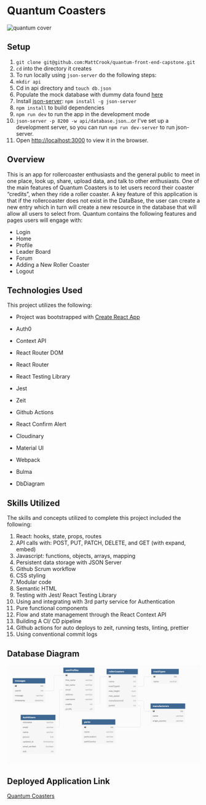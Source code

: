 # Quantum Coasters
![quantum cover](/public/Quantum.png)

## Setup

1. `git clone git@github.com:MattCrook/quantum-front-end-capstone.git`
1. `cd` into the directory it creates
2. To run locally using `json-server` do the following steps:
3. `mkdir api`
4. Cd in api directory and `touch db.json`
5. Populate the mock database with dummy data found [here](https://gist.github.com/MattCrook/57da766ddee58d9535ebb9beb910e0c8)
6. Install [json-server](https://www.npmjs.com/package/json-server): `npm install -g json-server`
7. `npm install` to build dependencies
8. `npm run dev` to run the app in the development mode
9. `json-server -p 8200 -w api/database.json`...or I've set up a development server, so you can run `npm run dev-server` to run json-server.
10. Open [http://localhost:3000](http://localhost:3000) to view it in the browser.

## Overview

This is an app for rollercoaster enthusiasts and the general public to meet in one place, look up, share, upload data, and talk to other enthusiasts. One of the main features of Quantum Coasters is to let users record their coaster “credits”, when they ride a roller coaster. A key feature of this application is that if the rollercoaster does not exist in the DataBase, the user can create a new entry which in turn will create a new resource in the database that will allow all users to select from.
Quantum contains the following features and pages users will engage with:
* Login
* Home
* Profile
* Leader Board
* Forum
* Adding a New Roller Coaster
* Logout

## Technologies Used
This project utilizes the following:
* Project was bootstrapped with [Create React App](https://github.com/facebook/create-react-app)


* Auth0
* Context API
* React Router DOM
* React Router
* React Testing Library
* Jest
* Zeit
* Github Actions
* React Confirm Alert
* Cloudinary
* Material UI
* Webpack
* Bulma
* DbDiagram


## Skills Utilized
The skills and concepts utilized to complete this project included the following:

1. React: hooks, state, props, routes
2. API calls with: POST, PUT, PATCH, DELETE, and GET (with expand, embed)
3. Javascript: functions, objects, arrays, mapping
4. Persistent data storage with JSON Server
5. Github Scrum workflow
6. CSS styling
7. Modular code
8. Semantic HTML
9. Testing with Jest/ React Testing Library
10. Using and integrating with 3rd party service for Authentication
11. Pure functional components
12. Flow and state management through the React Context API
13. Building A CI/ CD pipeline
14. Github actions for auto deploys to zeit, running  tests, linting, prettier
15. Using conventional commit logs

## Database Diagram
![quantum database](./QuantumCoastersERD.png)

## Deployed Application Link
[Quantum Coasters](https://quantum-application-71iyalov8.now.sh/)
